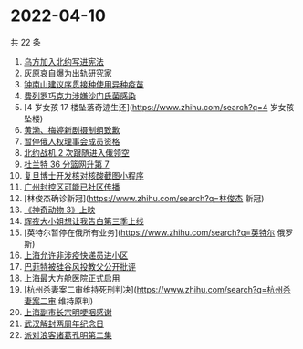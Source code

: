 # 2022-04-10

共 22 条

<!-- BEGIN ZHIHUSEARCH -->
<!-- 最后更新时间 Sun Apr 10 2022 03:10:04 GMT+0800 (China Standard Time) -->
1. [乌方加入北约写进宪法](https://www.zhihu.com/search?q=乌克兰加入北约)
1. [灰原哀自爆为出轨研究家](https://www.zhihu.com/search?q=灰原哀出轨研究家)
1. [钟南山建议序贯接种使用异种疫苗](https://www.zhihu.com/search?q=钟南山建议接种异种疫苗)
1. [费列罗巧克力涉嫌沙门氏菌感染](https://www.zhihu.com/search?q=费列罗)
1. [4 岁女孩 17 楼坠落奇迹生还](https://www.zhihu.com/search?q=4 岁女孩坠楼)
1. [黄渤、梅婷新剧摄制组致歉](https://www.zhihu.com/search?q=黄渤小区拍戏遭驱赶)
1. [暂停俄人权理事会成员资格](https://www.zhihu.com/search?q=暂停俄人权理事会成员资格)
1. [北约战机 2 次跟随进入俄领空](https://www.zhihu.com/search?q=北约战机)
1. [杜兰特 36 分篮网升第 7](https://www.zhihu.com/search?q=篮网)
1. [复旦博士开发核对核酸截图小程序](https://www.zhihu.com/search?q=复旦博士开发小程序)
1. [广州封控区可能已社区传播](https://www.zhihu.com/search?q=广州疫情)
1. [林俊杰确诊新冠](https://www.zhihu.com/search?q=林俊杰 新冠)
1. [《神奇动物 3》上映](https://www.zhihu.com/search?q=神奇动物3)
1. [辉夜大小姐想让我告白第三季上线](https://www.zhihu.com/search?q=辉夜大小姐第三季第一集)
1. [英特尔暂停在俄所有业务](https://www.zhihu.com/search?q=英特尔 俄罗斯)
1. [上海允许非涉疫快递员进小区](https://www.zhihu.com/search?q=上海非涉疫快递员)
1. [巴菲特被硅谷风投教父公开批评](https://www.zhihu.com/search?q=巴菲特被蒂尔公开批评)
1. [上海最大方舱医院正式启用](https://www.zhihu.com/search?q=方舱医院)
1. [杭州杀妻案二审维持死刑判决](https://www.zhihu.com/search?q=杭州杀妻案二审 维持原判)
1. [上海副市长宗明哽咽感谢](https://www.zhihu.com/search?q=上海疫情防控)
1. [武汉解封两周年纪念日](https://www.zhihu.com/search?q=武汉解封纪念日)
1. [派对浪客诸葛孔明第二集](https://www.zhihu.com/search?q=派对浪客诸葛孔明)
<!-- END ZHIHUSEARCH -->
